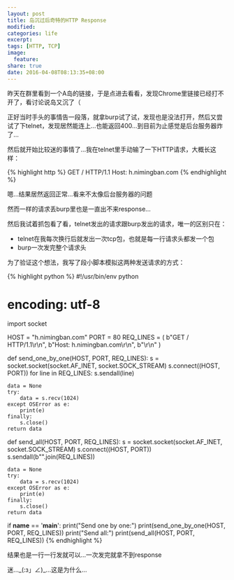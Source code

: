 ```yaml
---
layout: post
title: 岛沉过后奇特的HTTP Response
modified:
categories: life
excerpt:
tags: [HTTP, TCP]
image:
  feature:
share: true
date: 2016-04-08T08:13:35+08:00
---
```


昨天在群里看到一个A岛的链接，于是点进去看看，发现Chrome里链接已经打不开了，看讨论说岛又沉了（

正好当时手头的事情告一段落，就拿burp试了试，发现也是没法打开，然后又尝试了下telnet，发现居然能连上…也能返回400…到目前为止感觉是后台服务器炸了…

然后就开始比较迷的事情了…我在telnet里手动输了一下HTTP请求，大概长这样：

{% highlight http %}
GET / HTTP/1.1
Host: h.nimingban.com
{% endhighlight %}

嗯…结果居然返回正常…看来不太像后台服务器的问题

然而一样的请求丢burp里也是一直出不来response…

然后我试着抓包看了看，telnet发出的请求跟burp发出的请求，唯一的区别只在：

- telnet在我每次换行后就发出一次tcp包，也就是每一行请求头都发一个包
- burp一次发完整个请求头

为了验证这个想法，我写了段小脚本模拟这两种发送请求的方式：

{% highlight python %}
#!/usr/bin/env python
# encoding: utf-8

import socket

HOST = "h.nimingban.com"
PORT = 80
REQ_LINES = (
    b"GET / HTTP/1.1\r\n",
    b"Host: h.nimingban.com\r\n",
    b"\r\n"
)


def send_one_by_one(HOST, PORT, REQ_LINES):
    s = socket.socket(socket.AF_INET, socket.SOCK_STREAM)
    s.connect((HOST, PORT))
    for line in REQ_LINES:
        s.sendall(line)

    data = None
    try:
        data = s.recv(1024)
    except OSError as e:
        print(e)
    finally:
        s.close()
    return data


def send_all(HOST, PORT, REQ_LINES):
    s = socket.socket(socket.AF_INET, socket.SOCK_STREAM)
    s.connect((HOST, PORT))
    s.sendall(b"".join(REQ_LINES))

    data = None
    try:
        data = s.recv(1024)
    except OSError as e:
        print(e)
    finally:
        s.close()
    return data


if __name__ == '__main__':
    print("Send one by one:")
    print(send_one_by_one(HOST, PORT, REQ_LINES))
    print("Send all:")
    print(send_all(HOST, PORT, REQ_LINES))
{% endhighlight %}

结果也是一行一行发就可以…一次发完就拿不到response

迷…\_(:з」∠)\_…这是为什么…
